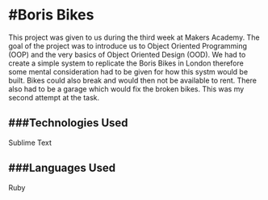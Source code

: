 #Boris Bikes
=================

This project was given to us during the third week at Makers Academy. The goal of the project was to introduce us to Object Oriented Programming (OOP) and the very basics of Object Oriented Design (OOD). We had to create a simple system to replicate the Boris Bikes in London therefore some mental consideration had to be given for how this systm would be built. Bikes could also break and would then not be available to rent. There also had to be a garage which would fix the broken bikes. This was my second attempt at the task.

###Technologies Used
----------

Sublime Text

###Languages Used
----------
Ruby

 
